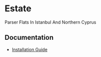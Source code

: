# Estate

Parser Flats In Istanbul And Northern Cyprus

## Documentation

*   [Installation Guide](docs/install.md)
